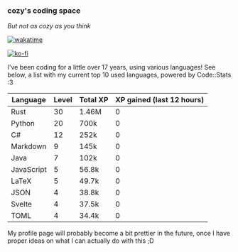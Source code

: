 ### cozy's coding space
*But not as cozy as you think*

[![wakatime](https://wakatime.com/badge/user/c0ba07bb-3421-41be-bd1a-d611e670f250.svg)](https://wakatime.com/@c0ba07bb-3421-41be-bd1a-d611e670f250)

[![ko-fi](https://ko-fi.com/img/githubbutton_sm.svg)](https://ko-fi.com/J3J75ITL4)

I've been coding for a little over 17 years, using various languages! See below, a list with my current top 10 used languages, powered by Code::Stats :3
    
| Language | Level | Total XP | XP gained (last 12 hours) |
| --- | --- | --- | --- |
| Rust | 30 | 1.46M | 0 |
| Python | 20 | 700k | 0 |
| C# | 12 | 252k | 0 |
| Markdown | 9 | 145k | 0 |
| Java | 7 | 102k | 0 |
| JavaScript | 5 | 56.8k | 0 |
| LaTeX | 5 | 49.7k | 0 |
| JSON | 4 | 38.8k | 0 |
| Svelte | 4 | 37.5k | 0 |
| TOML | 4 | 34.4k | 0 |
    
My profile page will probably become a bit prettier in the future, once I have proper ideas on what I can actually do with this ;D